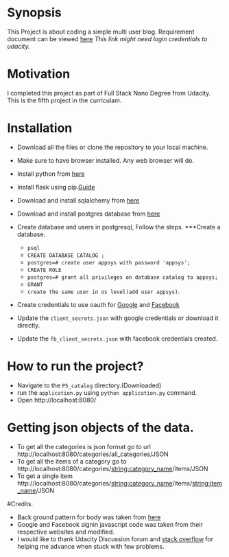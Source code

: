# Synopsis
This Project is about coding a simple multi user blog.
Requirement document can be viewed [here](https://docs.google.com/document/d/1jFjlq_f-hJoAZP8dYuo5H3xY62kGyziQmiv9EPIA7tM/pub?embedded=true)
*This link might need login credentials to udacity.*

# Motivation
I completed this project as part of Full Stack Nano Degree from Udacity.
This is the fifth project in the curriculam.

# Installation
* Download all the files or clone the repository to your local machine.
* Make sure to have browser installed. Any web browser will do.
* Install python from [here](https://www.python.org/downloads/)
* Install flask using pip.[Guide](http://flask.pocoo.org/docs/0.12/installation/#system-wide-installation)
* Download and install sqlalchemy from [here](http://www.sqlalchemy.org/download.html)
* Download and install postgres database from [here](https://www.postgresql.org/docs/9.2/static/tutorial-install.html)
* Create database and users in postgresql, Follow the steps.
***Create a database.
    *	```psql```
    *   ```CREATE DATABASE CATALOG ;```
    *	```postgres=# create user appsys with password 'appsys';```
    *	```CREATE ROLE```
    *	```postgres=# grant all privileges on database catalog to appsys;```
    *	```GRANT```
    * ```create the same user in os level(add user appsys)```.

* Create credentials to use oauth for [Google](https://developers.google.com/identity/sign-in/web/sign-in) and [Facebook](https://developers.facebook.com/docs/facebook-login/web/accesstokens)
* Update the ```client_secrets.json``` with google credentials or download it directly.
* Update the ```fb_client_secrets.json``` with facebook credentials created.

# How to run the project?
* Navigate to the ```P5_catalog``` directory.(Downloaded)
* run the ```application.py``` using ```python application.py``` command.
* Open http://localhost:8080/

# Getting json objects of the data.
* To get all the categories is json format go to url http://localhost:8080/categories/all_categories/JSON
* To get all the items of a category go to http://localhost:8080/categories/<string:category_name>/items/JSON
* To get a single item http://localhost:8080/categories/<string:category_name>/items/<string:item_name>/JSON


#Credits.
* Back ground pattern for body was taken from [here](http://lea.verou.me/css3patterns/#carbon-fibre)
* Google and Facebook signin javascript code was taken from their respective websites and modified.
* I would like to thank Udacity Discussion forum and [stack overflow](http://www.stackoverflow.com) for helping me advance when stuck with few problems.
